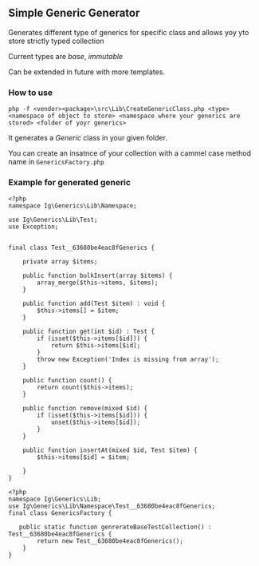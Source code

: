 ## Simple Generic Generator

Generates different type of generics for specific class and allows yoy yto store strictly typed collection

Current types are *base*, *immutable*

Can be extended in future with more templates.

### How to use

```php -f <vendor><package>\src\Lib\CreateGenericClass.php <type> <namespace of object to store> <namespace where your generics are stored> <folder of yoyr generics>```

It generates a *Generic* class in your given folder.

You can create an insatnce of your collection with a cammel case method name in ```GenericsFactory.php```

### Example for generated generic

```
<?php
namespace Ig\Generics\Lib\Namespace;

use Ig\Generics\Lib\Test;
use Exception;


final class Test__63680be4eac8fGenerics {

    private array $items;

    public function bulkInsert(array $items) {
        array_merge($this->items, $items);
    }

    public function add(Test $item) : void {
        $this->items[] = $item;
    }

    public function get(int $id) : Test {
        if (isset($this->items[$id])) {
            return $this->items[$id];
        }
        throw new Exception('Index is missing from array');
    }

    public function count() {
        return count($this->items);
    }

    public function remove(mixed $id) {
        if (isset($this->items[$id])) {
            unset($this->items[$id]);
        }
    }

    public function insertAt(mixed $id, Test $item) {
        $this->items[$id] = $item;

    }
}
```


```
<?php
namespace Ig\Generics\Lib;
use Ig\Generics\Lib\Namespace\Test__63680be4eac8fGenerics;
final class GenericsFactory {

   public static function genrerateBaseTestCollection() : Test__63680be4eac8fGenerics {
        return new Test__63680be4eac8fGenerics();
    }
}
```
